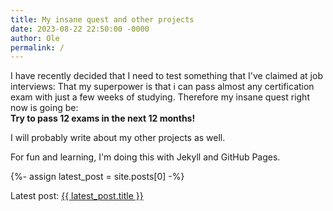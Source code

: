 ```yaml
---
title: My insane quest and other projects
date: 2023-08-22 22:50:00 -0000
author: Ole
permalink: /
---
```


I have recently decided that I need to test something that I've claimed at job interviews:
That my superpower is that i can pass almost any certification exam with just a few weeks of studying.
Therefore my insane quest right now is going be:  
**Try to pass 12 exams in the next 12 months!**

I will probably write about my other projects as well.

For fun and learning, I'm doing this with Jekyll and GitHub Pages.

{%- assign latest_post = site.posts[0] -%}

Latest post: <a href="{{ latest_post.url }}">{{ latest_post.title }}</a>

